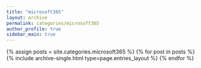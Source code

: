 ```yaml
---
title: "microsoft365"
layout: archive
permalink: categories/microsoft365
author_profile: true
sidebar_main: true
---
```


{% assign posts = site.categories.microsoft365 %}
{% for post in posts %} {% include archive-single.html type=page.entries_layout %} {% endfor %}